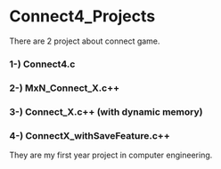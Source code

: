 # Connect4_Projects

There are 2 project about connect game.


### **1-) Connect4.c**

### **2-) MxN_Connect_X.c++**

### **3-) Connect_X.c++ (with dynamic memory)**

### **4-) ConnectX_withSaveFeature.c++**

They are my first year project in computer engineering.
